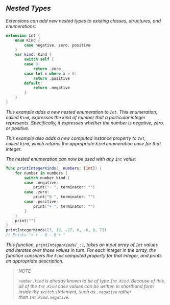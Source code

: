 ## *Nested Types*

*Extensions can add new nested types to existing classes, structures, and enumerations:*

```swift
extension Int {
    enum Kind {
        case negative, zero, positive
    }
    var kind: Kind {
        switch self {
        case 0:
            return .zero
        case let x where x > 0:
            return .positive
        default:
            return .negative
        }
    }
}
```

*This example adds a new nested enumeration to `Int`. This enumeration, called `Kind`, expresses the kind of number that a particular integer represents. Specifically, it expresses whether the number is negative, zero, or positive.*

*This example also adds a new computed instance property to `Int`, called `kind`, which returns the appropriate `Kind` enumeration case for that integer.*

*The nested enumeration can now be used with any `Int` value:*

```swift
func printIntegerKinds(_ numbers: [Int]) {
    for number in numbers {
        switch number.kind {
        case .negative:
            print("- ", terminator: "")
        case .zero:
            print("0 ", terminator: "")
        case .positive:
            print("+ ", terminator: "")
        }
    }
    print("")
}
printIntegerKinds([3, 19, -27, 0, -6, 0, 7])
// Prints "+ + - 0 - 0 + "
```

*This function, `printIntegerKinds(_:)`, takes an input array of `Int` values and iterates over those values in turn. For each integer in the array, the function considers the `kind` computed property for that integer, and prints an appropriate description.*

> *NOTE*
> 
> *`number.kind` is already known to be of type `Int.Kind`. Because of this, all of the `Int.Kind` case values can be written in shorthand form inside the `switch` statement, such as `.negative` rather than `Int.Kind.negative`.*
